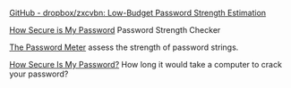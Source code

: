 
[GitHub - dropbox/zxcvbn: Low-Budget Password Strength Estimation](https://github.com/dropbox/zxcvbn)

[How Secure is My Password](https://www.security.org/how-secure-is-my-password/)
Password Strength Checker

[The Password Meter](http://www.passwordmeter.com/)
assess the strength of password strings.

[How Secure Is My Password?](https://howsecureismypassword.net/)
How long it would take a computer to crack your password?
